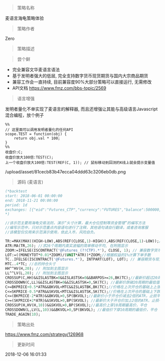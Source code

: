 
> 策略名称

麦语言海龟策略体验

> 策略作者

Zero

> 策略描述

> 尝个鲜

* 完全兼容文华麦语言语法
* 基于发明者强大的低层, 完全支持数字货币现货期货与国内大宗商品期货
* 兼容工作会一直持续, 目前兼容度90%大部分策略可以直接运行, 无需修改
* API文档 https://www.fmz.com/bbs-topic/2569

>语言增强

发明者量化不单实现了麦语言的解释器, 而且还增强让其能与高级语言Javascript混合编程，放个例子

```
%%
// 这里面可以调用发明者量化的任何API 
scope.TEST = function(obj) {
    return obj.val * 100;
}
%%
收盘价:C;
收盘价放大100倍:TEST(C);
上一个收盘价放大100倍:TEST(REF(C, 1)); // 鼠标移动到回测的K线上就会提示变量值
```

 /upload/asset/81cecb83b47ecca04ddd63c3206eb0db.png



> 源码 (麦语言)

``` pascal
(*backtest
start: 2018-06-01 00:00:00
end: 2018-11-21 00:00:00
period: 1d
exchanges: [{"eid":"Futures_CTP","currency":"FUTURES","balance":500000,"minfee":0,"fee":[0,0]}]
*)

//该示范主要用海龟交易法则，演示“头寸计算，最大仓位控制等资金管理”的编写方法
//编写示范中，只对示范重点内容语句进行了注释，其他语句请自行翻译，或者咨询客服
//该模型仅仅用来示范演示使用，依此入市，风险自负。

TR:=MAX(MAX((HIGH-LOW),ABS(REF(CLOSE,1)-HIGH)),ABS(REF(CLOSE,1)-LOW));//真实波幅
ATR:MA(TR,26); //求26个周期内真实波幅的简单移动平均, 在附图显示
ZOOM:=IFELSE(ISCONTRACT('@Futures_(?!CTP).*'), CLOSE, 1); // 兼容数字货币期货币为保证金
LOT:=((MONEYTOT*0.01*ZOOM)/(UNIT*ATR))*ZOOM;//根据权益的1%计算下单手数
TC..IFELSE(ISCONTRACT('@Futures.*'), INTPART(LOT), LOT); // 兼容期货与现货ISCONTRACT以@开头表示匹配交易所名子, 支持正则
MTC..4*TC; //总的持仓头寸
HH^^HV(H,20); // 附加到主图显示
LL^^LV(L,20); // 附加到主图显示
CROSSUP(C,HH)&&ISLASTBK=0&&ISLASTSK=0&&BARPOS>=26,BK(TC);//最新价超过20周期的最高值，首次买入开仓，手数为TC手
CROSSDOWN(C,LL)&&ISLASTBK=0&&ISLASTSK=0,SK(TC); //最新价跌破20周期的最低值，首次卖出开仓，手数为TC手
C>=BKPRICE+0.5*ATR&&BKVOL<MTC&&ISLASTBK,BK(TC);//价格在上次开仓的基础上上涨0.5倍ATR，在手数不超过4倍TC的时候，买入加仓TC手
C<=SKPRICE-0.5*ATR&&SKVOL<MTC&&ISLASTSK,SK(TC);//价格在上次开仓的基础上下跌0.5倍ATR，在手数不超过4倍TC的时候，卖出加仓TC手
C<=(BKPRICE-2*ATR)&&BKVOL>0,SP(BKVOL);//最新价小于开仓价减去2倍的ATR，止损平仓
C>=(SKPRICE+2*ATR)&&SKVOL>0,BP(SKVOL); //最新价大于开仓价加上2倍的ATR，止损平仓
CROSSUP(H,HV(H,10))&&SKVOL>0,BP(SKVOL);//最高价上穿10周期最高价，平仓
CROSSDOWN(L,LV(L,10))&&BKVOL>0,SP(BKVOL); //最低价下穿10周期的最低价，平仓
TRADE_AGAIN(10);
```

> 策略出处

https://www.fmz.com/strategy/126968

> 更新时间

2018-12-06 16:01:33
